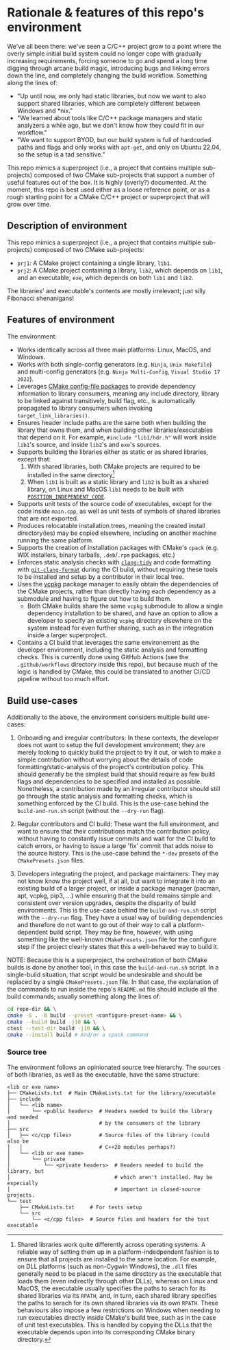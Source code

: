 # Rationale & features of this repo's environment

We've all been there: we've seen a C/C++ project grow to a point where the overly simple initial build system could no longer cope with gradually increasing requirements, forcing someone to go and spend a long time digging through arcane build magic, introducing bugs and linking errors down the line, and completely changing the build workflow. Something along the lines of:

- "Up until now, we only had static libraries, but now we want to also support shared libraries, which are completely different between Windows and *nix."
- "We learned about tools like C/C++ package managers and static analyzers a while ago, but we don't know how they could fit in our workflow."
- "We want to support BYOD, but our build system is full of hardcoded paths and flags and only works with `apt-get`, and only on Ubuntu 22.04, so the setup is a tad sensitive."

This repo mimics a superproject (i.e., a project that contains multiple sub-projects) composed of two CMake sub-projects that support a number of useful features out of the box. It is highly (overly?) documented. At the moment, this repo is best used either as a loose reference point, or as a rough starting point for a CMake C/C++ project or superproject that will grow over time.

## Description of environment

This repo mimics a superproject (i.e., a project that contains multiple sub-projects) composed of two CMake sub-projects:

- `prj1`: A CMake project containing a single library, `lib1`.
- `prj2`: A CMake project containing a library, `lib2`, which depends on `lib1`, and an executable, `exe`, which depends on both `lib1` and `lib2`.

The libraries' and executable's contents are mostly irrelevant; just silly Fibonacci shenanigans!

## Features of environment

The environment:
- Works identically across all three main platforms: Linux, MacOS, and Windows.
- Works with both single-config generators (e.g. `Ninja`, `Unix Makefile`) and multi-config generators (e.g. `Ninja Multi-Config`, `Visual Studio 17 2022`).
- Leverages [CMake config-file packages](https://cmake.org/cmake/help/latest/manual/cmake-packages.7.html#config-file-packages) to provide dependency information to library consumers, meaning any include directory, library to be linked against transitively, build flag, etc., is automatically propagated to library consumers when invoking `target_link_libraries()`.
- Ensures header include paths are the same both when building the library that owns them, and when building other libraries/executables that depend on it. For example, `#include "lib1/hdr.h"` will work inside `lib1`'s source, and inside `lib2`'s and `exe`'s sources.
- Supports building the libraries either as static or as shared libraries, except that:
    1. With shared libraries, both CMake projects are required to be installed in the same directory[^shared-libs-install]
	2. When `lib1` is built as a static library and `lib2` is built as a shared library, on Linux and MacOS `lib1` needs to be built with [`POSITION_INDEPENDENT_CODE`](https://cmake.org/cmake/help/latest/prop_tgt/POSITION_INDEPENDENT_CODE.html).
- Supports unit tests of the source code of executables, except for the code inside `main.cpp`, as well as unit tests of symbols of shared libraries that are not exported.
- Produces relocatable installation trees, meaning the created install directory(ies) may be copied elsewhere, including on another machine running the same platform.
- Supports the creation of installation packages with CMake's `cpack` (e.g. WIX installers, binary tarballs, `.deb`/`.rpm` packages, etc.)
- Enforces static analysis checks with [`clang-tidy`](https://clang.llvm.org/extra/clang-tidy) and code formatting with [`git-clang-format`](https://clang.llvm.org/docs/ClangFormat.html#git-integration) during the CI build, without requiring these tools to be installed and setup by a contributor in their local tree.
- Uses the [vcpkg](https://vcpkg.io/en/) package manager to easily obtain the dependencies of the CMake projects, rather than directly having each dependency as a submodule and having to figure out how to build them.
	- Both CMake builds share the same `vcpkg` submodule to allow a single dependency installation to be shared, and have an option to allow a developer to specify an existing `vcpkg` directory elsewhere on the system instead for even further sharing, such as in the integration inside a larger superproject.
- Contains a CI build that leverages the same environement as the developer environment, including the static analysis and formatting checks. This is currently done using GitHub Actions (see the `.github/workflows` directory inside this repo), but because much of the logic is handled by CMake, this could be translated to another CI/CD pipeline without too much effort.

[^shared-libs-install]: Shared libraries work quite differently across operating systems. A reliable way of setting them up in a platform-indedpendent fashion is to ensure that all projects are installed to the same location.
  For example, on DLL platforms (such as non-Cygwin Windows), the `.dll` files generally need to be placed in the same directory as the executable that loads them (even indirectly through other DLLs), whereas on Linux and MacOS, the executable usually specifies the paths to serach for its shared libraries via its `RPATH`, and, in turn, each shared library specifies the paths to serach for its own shared libraries via its own `RPATH`.
  These behaviours also impose a few restrictions on Windows when needing to run executables directly inside CMake's build tree, such as in the case of unit test executables. This is handled by copying the DLLs that the executable depends upon into its corresponding CMake binary directory.

## Build use-cases

Additionally to the above, the environment considers multiple build use-cases:

1. Onboarding and irregular contributors: In these contexts, the developer does not want to setup the full development environment; they are merely looking to quickly build the project to try it out, or wish to make a simple contribution without worrying about the details of code formatting/static-analysis of the project's contribution policy. This should generally be the simplest build that should require as few build flags and dependencies to be specified and installed as possible. Nonetheless, a contribution made by an irregular contributor should still go through the static analysis and formatting checks, which is something enforced by the CI build. This is the use-case behind the `build-and-run.sh` script (without the `--dry-run` flag).

2. Regular contributors and CI build: These want the full environment, and want to ensure that their contributions match the contribution policy, without having to constantly issue commits and wait for the CI build to catch errors, or having to issue a large 'fix' commit that adds noise to the source history. This is the use-case behind the `*-dev` presets of the `CMakePresets.json` files.

3. Developers integrating the project, and package maintainers: They may not know know the project well, if at all, but want to integrate it into an existing build of a larger project, or inside a package manager (pacman, apt, vcpkg, pip3, ...) while ensuring that the build remains simple and consistent over version upgrades, despite the disparity of build environments. This is the use-case behind the `build-and-run.sh` script with the `--dry-run` flag. They have a usual way of building dependencies and therefore do not want to go out of their way to call a platform-dependent build script. They may be fine, however, with using something like the well-known `CMakePresets.json` file for the configure step if the project clearly states that this a well-behaved way to build it.

NOTE: Because this is a superproject, the orchestration of both CMake builds is done by another tool, in this case the `build-and-run.sh` script. In a single-build situation, that script would be undesirable and should be replaced by a single `CMakePresets.json` file. In that case, the explanation of the commands to run inside the repo's `README.md` file should include all the build commands; usually something along the lines of:

```bash
cd repo-dir && \
cmake -S . -B build --preset <configure-preset-name> && \
cmake --build build -j10 && \
ctest --test-dir build -j10 && \
cmake --install build # And/or a cpack command
```

### Source tree

The environment follows an opinionated source tree hierarchy. The sources of both libraries, as well as the executable, have the same structure:

```
<lib or exe name>
├── CMakeLists.txt  # Main CMakeLists.txt for the library/executable
├── include
│   └── <lib name>
│       └── <public headers>  # Headers needed to build the library and needed
│                             # by the consumers of the library
├── src
│   ├── <c/cpp files>         # Source files of the library (could also be
│   │                         # C++20 modules perhaps?)
│   └── <lib or exe name>
│       └── private
│           └── <private headers>  # Headers needed to build the library, but
│                                  # which aren't installed. May be especially
│                                  # important in closed-source projects.
└── test
    ├── CMakeLists.txt     # For tests setup
    └── src
        └── <c/cpp files>  # Source files and headers for the test executable
```
